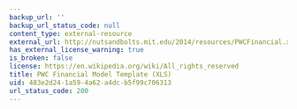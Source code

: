 ```yaml
---
backup_url: ''
backup_url_status_code: null
content_type: external-resource
external_url: http://nutsandbolts.mit.edu/2014/resources/PWCFinancial.xls
has_external_license_warning: true
is_broken: false
license: https://en.wikipedia.org/wiki/All_rights_reserved
title: PWC Financial Model Template (XLS)
uid: 483e2d24-1a59-4a62-a4dc-b5f99c706313
url_status_code: 200
---
```

